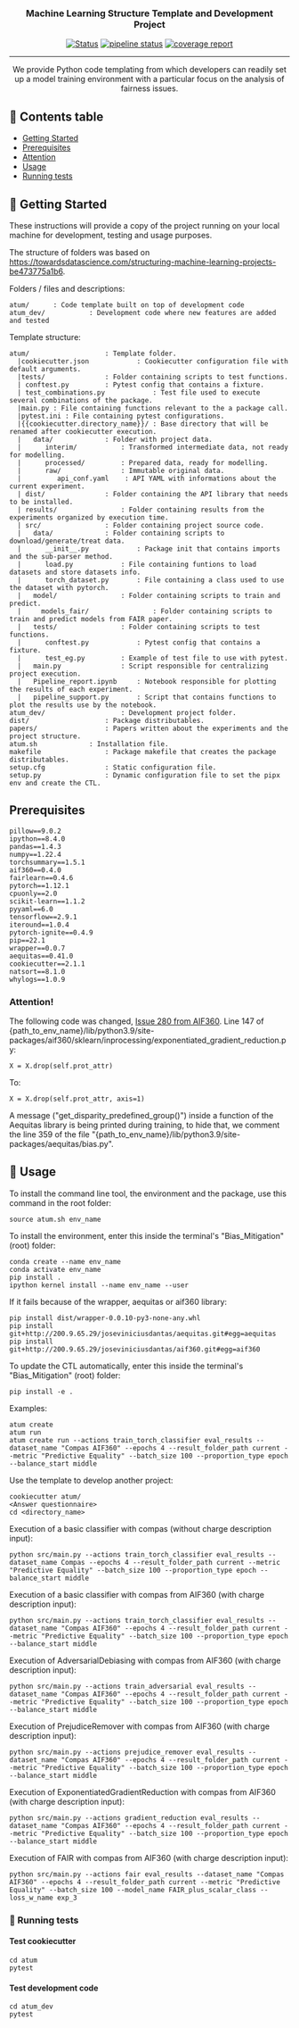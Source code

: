 <h3 align="center">Machine Learning Structure Template and Development Project</h3>

<div align="center">

[![Status](https://img.shields.io/badge/status-active-success.svg)]()
[![pipeline status](http://200.9.65.23/joseviniciusdantas/bias-mitigation/badges/develop/pipeline.svg)](http://200.9.65.23/joseviniciusdantas/bias-mitigation/commits/develop)
[![coverage report](http://200.9.65.23/joseviniciusdantas/bias-mitigation/badges/develop/coverage.svg)](http://200.9.65.23/joseviniciusdantas/bias-mitigation/commits/develop)
</div>

---

<p align="center"> We provide Python code templating from which developers can readily set up a model training environment with a particular focus on the analysis of fairness issues.
		<br>
</p>

## 📝 Contents table

- [Getting Started](#getting_started)
- [Prerequisites](#prerequisites)
- [Attention](#Attention)
- [Usage](#usage)
- [Running tests](#tests)


## 🏁 Getting Started <a name = "getting_started"></a>

These instructions will provide a copy of the project running on your local machine for development, testing and usage purposes.

The structure of folders was based on https://towardsdatascience.com/structuring-machine-learning-projects-be473775a1b6.

Folders / files and descriptions:
```
atum/      : Code template built on top of development code
atum_dev/      	    : Development code where new features are added and tested
```

Template structure:
```
atum/				    : Template folder.
  |cookiecutter.json		    : Cookiecutter configuration file with default arguments.
  |tests/			    : Folder containing scripts to test functions.
  |	conftest.py		    : Pytest config that contains a fixture.
  |	test_combinations.py		    : Test file used to execute several combinations of the package.
  |main.py : File containing functions relevant to the a package call.
  |pytest.ini : File containing pytest configurations.
  |{{cookiecutter.directory_name}}/ : Base directory that will be renamed after cookiecutter execution.
  |   data/			    : Folder with project data.
  |      interim/		    : Transformed intermediate data, not ready for modelling.
  |      processed/		    : Prepared data, ready for modelling.
  |      raw/			    : Immutable original data.
  |         api_conf.yaml    : API YAML with informations about the current experiment.
  | dist/			    : Folder containing the API library that needs to be installed.
  | results/			    : Folder containing results from the experiments organized by execution time.
  | src/			    : Folder containing project source code.
  |   data/			    : Folder containing scripts to download/generate/treat data.
  |      __init__.py		    : Package init that contains imports and the sub-parser method.
  |      load.py		    : File containing funtions to load datasets and store datasets info.
  |      torch_dataset.py	    : File containing a class used to use the dataset with pytorch.
  |   model/			    : Folder containing scripts to train and predict.
  |   	models_fair/			    : Folder containing scripts to train and predict models from FAIR paper.
  |   tests/			    : Folder containing scripts to test functions.
  |      conftest.py		    : Pytest config that contains a fixture.
  |      test_eg.py		    : Example of test file to use with pytest.
  |   main.py			    : Script responsible for centralizing project execution.
  |   Pipeline_report.ipynb	    : Notebook responsible for plotting the results of each experiment.
  |   pipeline_support.py	    : Script that contains functions to plot the results use by the notebook.
atum_dev/				    : Development project folder.
dist/				    : Package distributables.
papers/				    : Papers written about the experiments and the project structure.
atum.sh			    : Installation file.
makefile			    : Package makefile that creates the package distributables.
setup.cfg			    : Static configuration file.
setup.py			    : Dynamic configuration file to set the pipx env and create the CTL.
```

## Prerequisites <a name = "prerequisites"></a>
```
pillow==9.0.2
ipython==8.4.0
pandas==1.4.3
numpy==1.22.4
torchsummary==1.5.1
aif360==0.4.0
fairlearn==0.4.6
pytorch==1.12.1
cpuonly==2.0
scikit-learn==1.1.2
pyyaml==6.0
tensorflow==2.9.1
iteround==1.0.4
pytorch-ignite==0.4.9
pip==22.1
wrapper==0.0.7
aequitas==0.41.0
cookiecutter==2.1.1
natsort==8.1.0
whylogs==1.0.9
```

### Attention!

The following code was changed, [Issue 280 from AIF360]( https://github.com/Trusted-AI/AIF360/issues/280).
Line 147 of {path_to_env_name}/lib/python3.9/site-packages/aif360/sklearn/inprocessing/exponentiated_gradient_reduction.py:

```
X = X.drop(self.prot_attr)
```

To:

```
X = X.drop(self.prot_attr, axis=1)
```

A message ("get_disparity_predefined_group()") inside a function of the Aequitas library is being printed during training, to hide that, we comment the line 359 of the file "{path_to_env_name}/lib/python3.9/site-packages/aequitas/bias.py".

## 🚀 Usage <a name="usage"></a>

To install the command line tool, the environment and the package, use this command in the root folder:
```
source atum.sh env_name
```

To install the environment, enter this inside the terminal's "Bias_Mitigation" (root) folder:
```
conda create --name env_name
conda activate env_name
pip install .
ipython kernel install --name env_name --user
```

If it fails because of the wrapper, aequitas or aif360 library:
```
pip install dist/wrapper-0.0.10-py3-none-any.whl
pip install git+http://200.9.65.29/joseviniciusdantas/aequitas.git#egg=aequitas
pip install git+http://200.9.65.29/joseviniciusdantas/aif360.git#egg=aif360
```

To update the CTL automatically, enter this inside the terminal's "Bias_Mitigation" (root) folder:
```
pip install -e .
```

Examples:
```
atum create
atum run
atum create run --actions train_torch_classifier eval_results --dataset_name "Compas AIF360" --epochs 4 --result_folder_path current --metric "Predictive Equality" --batch_size 100 --proportion_type epoch --balance_start middle
```

Use the template to develop another project:
```
cookiecutter atum/
<Answer questionnaire>
cd <directory_name>
```

Execution of a basic classifier with compas (without charge description input):
```
python src/main.py --actions train_torch_classifier eval_results --dataset_name Compas --epochs 4 --result_folder_path current --metric "Predictive Equality" --batch_size 100 --proportion_type epoch --balance_start middle
```

Execution of a basic classifier with compas from AIF360 (with charge description input):
```
python src/main.py --actions train_torch_classifier eval_results --dataset_name "Compas AIF360" --epochs 4 --result_folder_path current --metric "Predictive Equality" --batch_size 100 --proportion_type epoch --balance_start middle
```

Execution of AdversarialDebiasing with compas from AIF360 (with charge description input):
```
python src/main.py --actions train_adversarial eval_results --dataset_name "Compas AIF360" --epochs 4 --result_folder_path current --metric "Predictive Equality" --batch_size 100 --proportion_type epoch --balance_start middle
```

Execution of PrejudiceRemover with compas from AIF360 (with charge description input):
```
python src/main.py --actions prejudice_remover eval_results --dataset_name "Compas AIF360" --epochs 4 --result_folder_path current --metric "Predictive Equality" --batch_size 100 --proportion_type epoch --balance_start middle
```

Execution of ExponentiatedGradientReduction with compas from AIF360 (with charge description input):
```
python src/main.py --actions gradient_reduction eval_results --dataset_name "Compas AIF360" --epochs 4 --result_folder_path current --metric "Predictive Equality" --batch_size 100 --proportion_type epoch --balance_start middle
```

Execution of FAIR with compas from AIF360 (with charge description input):
```
python src/main.py --actions fair eval_results --dataset_name "Compas AIF360" --epochs 4 --result_folder_path current --metric "Predictive Equality" --batch_size 100 --model_name FAIR_plus_scalar_class --loss_w_name exp_3
```

### 🔧 Running tests <a name = "tests"></a>

#### Test cookiecutter
```
cd atum
pytest
```

#### Test development code
```
cd atum_dev
pytest
```
